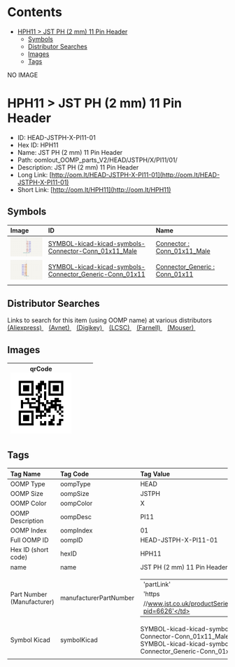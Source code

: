 



Contents
========

* [HPH11 > JST PH (2 mm) 11 Pin Header](#hph11--jst-ph-2-mm-11-pin-header)
	* [Symbols](#symbols)
	* [Distributor Searches](#distributor-searches)
	* [Images](#images)
	* [Tags](#tags)
  
NO IMAGE  
# HPH11 > JST PH (2 mm) 11 Pin Header

- ID: HEAD-JSTPH-X-PI11-01
- Hex ID: HPH11
- Name: JST PH (2 mm) 11 Pin Header
- Path: oomlout_OOMP_parts_V2/HEAD/JSTPH/X/PI11/01/
- Description: JST PH (2 mm) 11 Pin Header
- Long Link: [http://oom.lt/HEAD-JSTPH-X-PI11-01](http://oom.lt/HEAD-JSTPH-X-PI11-01)
- Short Link: [http://oom.lt/HPH11](http://oom.lt/HPH11)

## Symbols
  

|Image|ID|Name|
| :--- | :--- | :--- |
|[![](https://raw.githubusercontent.com/oomlout/oomlout_OOMP_eda_V2/main/SYMBOL/kicad/kicad-symbols/Connector/Conn_01x11_Male/image_140.png)](https://github.com/oomlout/oomlout_OOMP_eda_V2/tree/main/SYMBOL/kicad/kicad-symbols/Connector/Conn_01x11_Male/)|[SYMBOL-kicad-kicad-symbols-Connector-Conn_01x11_Male](https://github.com/oomlout/oomlout_OOMP_eda_V2/tree/main/SYMBOL/kicad/kicad-symbols/Connector/Conn_01x11_Male/)|[Connector : Conn_01x11_Male](https://github.com/oomlout/oomlout_OOMP_eda_V2/tree/main/SYMBOL/kicad/kicad-symbols/Connector/Conn_01x11_Male/)|
|[![](https://raw.githubusercontent.com/oomlout/oomlout_OOMP_eda_V2/main/SYMBOL/kicad/kicad-symbols/Connector_Generic/Conn_01x11/image_140.png)](https://github.com/oomlout/oomlout_OOMP_eda_V2/tree/main/SYMBOL/kicad/kicad-symbols/Connector_Generic/Conn_01x11/)|[SYMBOL-kicad-kicad-symbols-Connector_Generic-Conn_01x11](https://github.com/oomlout/oomlout_OOMP_eda_V2/tree/main/SYMBOL/kicad/kicad-symbols/Connector_Generic/Conn_01x11/)|[Connector_Generic : Conn_01x11](https://github.com/oomlout/oomlout_OOMP_eda_V2/tree/main/SYMBOL/kicad/kicad-symbols/Connector_Generic/Conn_01x11/)|
||||

## Distributor Searches
  
Links to search for this item (using OOMP name) at various distributors  
[(Aliexpress) ](https://www.aliexpress.com/wholesale?SearchText=1117JST+PH+2+mm+11+Pin+Header)&nbsp;&nbsp;&nbsp;[(Avnet) ](https://www.avnet.com/shop/us/search/JST+PH+2+mm+11+Pin+Header)&nbsp;&nbsp;&nbsp;[(Digikey) ](https://www.digikey.co.uk/en/products/result?s=JST+PH+2+mm+11+Pin+Header)&nbsp;&nbsp;&nbsp;[(LCSC) ](https://www.lcsc.com/search?q=JST+PH+2+mm+11+Pin+Header)&nbsp;&nbsp;&nbsp;[(Farnell) ](https://uk.farnell.com/search?st=JST+PH+2+mm+11+Pin+Header)&nbsp;&nbsp;&nbsp;[(Mouser) ](https://www.mouser.com/c/?q=JST+PH+2+mm+11+Pin+Header)&nbsp;&nbsp;&nbsp;
## Images
  

|qrCode<br>[![](https://raw.githubusercontent.com/oomlout/oomlout_OOMP_parts_V2/main/HEAD/JSTPH/X/PI11/01/qrCode_140.png)](https://github.com/oomlout/oomlout_OOMP_parts_V2/tree/main/HEAD/JSTPH/X/PI11/01/qrCode.png)||||
| :---: | :---: | :---: | :---: |

## Tags
  

|Tag Name|Tag Code|Tag Value|
| :--- | :--- | :--- |
|OOMP Type|oompType|HEAD|
|OOMP Size|oompSize|JSTPH|
|OOMP Color|oompColor|X|
|OOMP Description|oompDesc|PI11|
|OOMP Index|oompIndex|01|
|Full OOMP ID|oompID|HEAD-JSTPH-X-PI11-01|
|Hex ID (short code)|hexID|HPH11|
|name|name|JST PH (2 mm) 11 Pin Header|
|Part Number (Manufacturer)|manufacturerPartNumber|<table><tr><td>'partLink'</td></tr><tr><td> 'https</td></tr><tr><td>//www.jst.co.uk/productSeries.php?pid=6626'</td></tr></table>|
|Symbol Kicad|symbolKicad|SYMBOL-kicad-kicad-symbols-Connector-Conn_01x11_Male, SYMBOL-kicad-kicad-symbols-Connector_Generic-Conn_01x11|
||||
